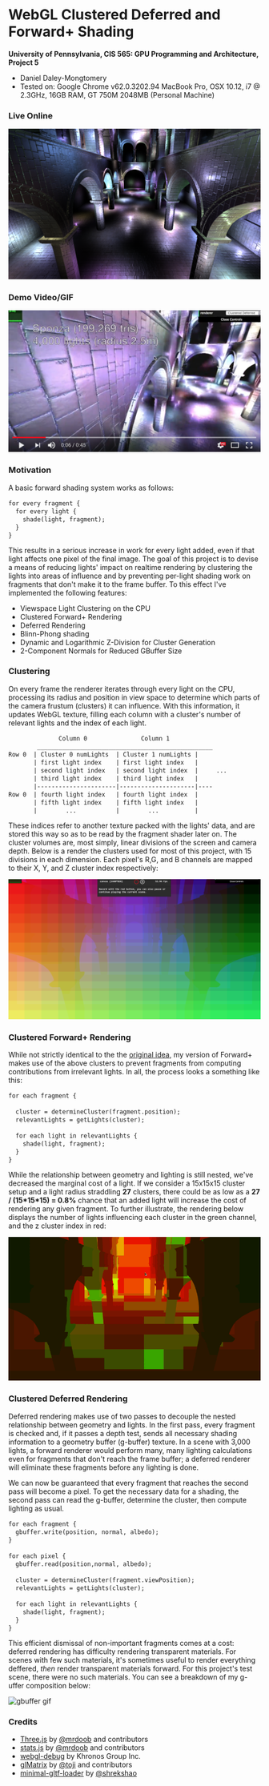 WebGL Clustered Deferred and Forward+ Shading
======================

**University of Pennsylvania, CIS 565: GPU Programming and Architecture, Project 5**

* Daniel Daley-Mongtomery
* Tested on: Google Chrome v62.0.3202.94
  MacBook Pro, OSX 10.12, i7 @ 2.3GHz, 16GB RAM, GT 750M 2048MB (Personal Machine)

### Live Online

[![Live Test Thumbnail](img/testshot.png)](https://illdivino.github.io/Project5-WebGL-Clustered-Deferred-Forward-Plus/)

### Demo Video/GIF

[![Video Thumbnail](img/video.png)](https://www.youtube.com/watch?v=9cHoAc6pyD4)

### Motivation
A basic forward shading system works as follows:
```
for every fragment {
  for every light {
    shade(light, fragment);
  }
}
```
  This results in a serious increase in work for every light added, even if that light affects one pixel of the final image. The goal of this project is to devise a means of reducing lights' impact on realtime rendering by clustering the lights into areas of influence and by preventing per-light shading work on fragments that don't make it to the frame buffer. To this effect I've implemented the following features:
* Viewspace Light Clustering on the CPU
* Clustered Forward+ Rendering
* Deferred Rendering
* Blinn-Phong shading
* Dynamic and Logarithmic Z-Division for Cluster Generation
* 2-Component Normals for Reduced GBuffer Size

### Clustering
  On every frame the renderer iterates through every light on the CPU, processing its radius and position in view space to determine which parts of the camera frustum (clusters) it can influence. With this information, it updates WebGL texture, filling each column with a cluster's number of relevant lights and the index of each light.
```
              Column 0               Column 1
        _________________________________________________      
Row 0  | Cluster 0 numLights  | Cluster 1 numLights |
       | first light index    | first light index   |
       | second light index   | second light index  |     ...
       | third light index    | third light index   |
       |----------------------|---------------------|----
Row 0  | fourth light index   | fourth light index  |
       | fifth light index    | fifth light index   |
       |        ...           |        ...          |
```
  These indices refer to another texture packed with the lights' data, and are stored this way so as to be read by the fragment shader later on. The cluster volumes are, most simply, linear divisions of the screen and camera depth. Below is a render the clusters used for most of this project, with 15 divisions in each dimension. Each pixel's R,G, and B channels are mapped to their X, Y, and Z cluster index respectively:

![Cluster Image](img/ClusterRender.png)

### Clustered Forward+ Rendering
  While not strictly identical to the the [original idea](https://takahiroharada.files.wordpress.com/2015/04/forward_plus.pdf), my version of Forward+ makes use of the above clusters to prevent fragments from computing contributions from irrelevant lights. In all, the process looks a something like this:
```
for each fragment {

  cluster = determineCluster(fragment.position);
  relevantLights = getLights(cluster);
  
  for each light in relevantLights {
    shade(light, fragment);
  }
}
```
  While the relationship between geometry and lighting is still nested, we've decreased the marginal cost of a light. If we consider a 15x15x15 cluster setup and a light radius straddling **27** clusters, there could be as low as a **27 / (15\*15\*15) = 0.8%** chance that an added light will increase the cost of rendering any given fragment. To further illustrate, the rendering below displays the number of lights influencing each cluster in the green channel, and the z cluster index in red:

![Number of Lights gif](img/numlights.gif)

### Clustered Deferred Rendering

  Deferred rendering makes use of two passes to decouple the nested relationship between geometry and lights. In the first pass, every fragment is checked and, if it passes a depth test, sends all necessary shading information to a geometry buffer (g-buffer) texture. In a scene with 3,000 lights, a forward renderer would perform many, many lighting calculations even for fragments that don't reach the frame buffer; a deferred renderer will eliminate these fragments before any lighting is done.
  
  We can now be guaranteed that every fragment that reaches the second pass will become a pixel. To get the necessary data for a shading, the second pass can read the g-buffer, determine the cluster, then compute lighting as usual.
  
```
for each fragment {
  gbuffer.write(position, normal, albedo);
}

for each pixel {
  gbuffer.read(position,normal, albedo);
  
  cluster = determineCluster(fragment.viewPosition);
  relevantLights = getLights(cluster);
  
  for each light in relevantLights {
    shade(light, fragment);
  }
}
```

This efficient dismissal of non-important fragments comes at a cost: deferred rendering has difficulty rendering transparent materials. For scenes with few such materials, it's sometimes useful to render everything deffered, *then* render transparent materials forward. For this project's test scene, there were no such materials. You can see a breakdown of my g-uffer composition below:

![gbuffer gif](img/gbuffer.gif)

### Credits

* [Three.js](https://github.com/mrdoob/three.js) by [@mrdoob](https://github.com/mrdoob) and contributors
* [stats.js](https://github.com/mrdoob/stats.js) by [@mrdoob](https://github.com/mrdoob) and contributors
* [webgl-debug](https://github.com/KhronosGroup/WebGLDeveloperTools) by Khronos Group Inc.
* [glMatrix](https://github.com/toji/gl-matrix) by [@toji](https://github.com/toji) and contributors
* [minimal-gltf-loader](https://github.com/shrekshao/minimal-gltf-loader) by [@shrekshao](https://github.com/shrekshao)
